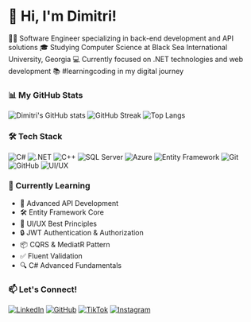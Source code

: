 # 👋 Hi, I'm Dimitri!

🧑‍💻 Software Engineer specializing in back-end development and API solutions
🎓 Studying Computer Science at Black Sea International University, Georgia
💻 Currently focused on .NET technologies and web development
📚 #learningcoding in my digital journey

### 📊 My GitHub Stats
![Dimitri's GitHub stats](https://github-readme-stats.vercel.app/api?username=DimitriMumladze&show_icons=true&theme=radical)
![GitHub Streak](https://github-readme-streak-stats.herokuapp.com/?user=DimitriMumladze&theme=radical)
![Top Langs](https://github-readme-stats.vercel.app/api/top-langs/?username=DimitriMumladze&layout=compact&theme=radical)

### 🛠 Tech Stack
![C#](https://img.shields.io/badge/C%23-239120?style=for-the-badge&logo=c-sharp&logoColor=white)
![.NET](https://img.shields.io/badge/.NET-512BD4?style=for-the-badge&logo=dotnet&logoColor=white)
![C++](https://img.shields.io/badge/C++-00599C?style=for-the-badge&logo=c%2B%2B&logoColor=white)
![SQL Server](https://img.shields.io/badge/SQL_Server-CC2927?style=for-the-badge&logo=microsoft-sql-server&logoColor=white)
![Azure](https://img.shields.io/badge/Azure-0089D6?style=for-the-badge&logo=microsoft-azure&logoColor=white)
![Entity Framework](https://img.shields.io/badge/Entity_Framework-512BD4?style=for-the-badge&logo=.net&logoColor=white)
![Git](https://img.shields.io/badge/Git-F05032?style=for-the-badge&logo=git&logoColor=white)
![GitHub](https://img.shields.io/badge/GitHub-181717?style=for-the-badge&logo=github&logoColor=white)
![UI/UX](https://img.shields.io/badge/UI%2FUX-FF3366?style=for-the-badge&logo=design&logoColor=white)

### 🌱 Currently Learning
- 🚀 Advanced API Development
- 🛠️ Entity Framework Core
- 🎨 UI/UX Best Principles
- 🔒 JWT Authentication & Authorization
- 📦 CQRS & MediatR Pattern
- ✅ Fluent Validation
- 🔍 C# Advanced Fundamentals

### 📫 Let's Connect!
[![LinkedIn](https://img.shields.io/badge/LinkedIn-%230077B5.svg?style=for-the-badge&logo=linkedin&logoColor=white)](https://www.linkedin.com/in/dimitri-mumladze-747504295/)
[![GitHub](https://img.shields.io/badge/GitHub-%23121011.svg?style=for-the-badge&logo=github&logoColor=white)](https://github.com/DimitriMumladze)
[![TikTok](https://img.shields.io/badge/TikTok-%23000000.svg?style=for-the-badge&logo=TikTok&logoColor=white)](https://www.tiktok.com/@aiwebgenius)
[![Instagram](https://img.shields.io/badge/Instagram-%23E4405F.svg?style=for-the-badge&logo=Instagram&logoColor=white)](https://www.instagram.com/mumladzedim_/)
